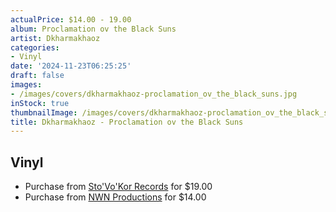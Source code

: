 ```yaml
---
actualPrice: $14.00 - 19.00
album: Proclamation ov the Black Suns
artist: Dkharmakhaoz
categories:
- Vinyl
date: '2024-11-23T06:25:25'
draft: false
images:
- /images/covers/dkharmakhaoz-proclamation_ov_the_black_suns.jpg
inStock: true
thumbnailImage: /images/covers/dkharmakhaoz-proclamation_ov_the_black_suns-thumb.jpg
title: Dkharmakhaoz - Proclamation ov the Black Suns
---
```


## Vinyl
* Purchase from [Sto'Vo'Kor Records](https://stovokor-records.com/products/dkharmakhaoz-proclamation-ov-the-black-suns) for $19.00
* Purchase from [NWN Productions](http://shop.nwnprod.com/index.php?route=product/product&path=75&product_id=16891&sort=pd.name&order=ASC) for $14.00

